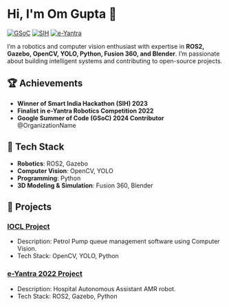 # Hi, I'm Om Gupta 👋

[![GSoC](https://img.shields.io/badge/Google%20Summer%20of%20Code-2024-blue)](https://summerofcode.withgoogle.com/)
[![SIH](https://img.shields.io/badge/SIH-2023%20Winner-green)](https://www.sih.gov.in/)
[![e-Yantra](https://img.shields.io/badge/e--Yantra-2022%20Finalist-orange)](https://www.e-yantra.org/)

I’m a robotics and computer vision enthusiast with expertise in **ROS2, Gazebo, OpenCV, YOLO, Python, Fusion 360, and Blender**. I’m passionate about building intelligent systems and contributing to open-source projects.

## 🏆 Achievements
- **Winner of Smart India Hackathon (SIH) 2023**
- **Finalist in e-Yantra Robotics Competition 2022**
- **Google Summer of Code (GSoC) 2024 Contributor** @OrganizationName

## 🔧 Tech Stack
- **Robotics**: ROS2, Gazebo
- **Computer Vision**: OpenCV, YOLO
- **Programming**: Python
- **3D Modeling & Simulation**: Fusion 360, Blender

## 🌱 Projects

  ### [IOCL Project](git@github.com:omgupta113/petrol_pump_project.git)
- Description: Petrol Pump queue management software using Computer Vision.
- Tech Stack: OpenCV, YOLO, Python

### [e-Yantra 2022 Project]([https://github.com/omgupta113/Redlinear_slam_v1.git])
- Description: Hospital Autonomous Assistant AMR robot.
- Tech Stack: ROS2, Gazebo, Python

